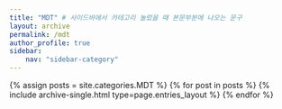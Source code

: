 ```yaml
---
title: "MDT" # 사이드바에서 카테고리 눌렀을 때 본문부분에 나오는 문구
layout: archive
permalink: /mdt
author_profile: true
sidebar:
    nav: "sidebar-category"
---
```



{% assign posts = site.categories.MDT %}
{% for post in posts %} {% include archive-single.html type=page.entries_layout %} {% endfor %}